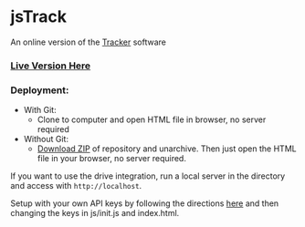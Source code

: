 # jsTrack
An online version of the [Tracker](https://physlets.org/tracker/) software

### [Live Version Here](https://jst.lucademian.com/)

### Deployment:
- With Git:
  + Clone to computer and open HTML file in browser, no server required 
- Without Git:
  + [Download ZIP](https://github.com/lucadem1313/jsTrack/archive/master.zip) of repository and unarchive. Then just open the HTML file in your browser, no server required.


If you want to use the drive integration, run a local server in the directory and access with ```http://localhost```.

Setup with your own API keys by following the directions [here](https://developers.google.com/drive/api/v3/quickstart/js) and then changing the keys in js/init.js and index.html.